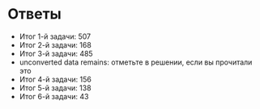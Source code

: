 # Ответы

- Итог 1-й задачи: 507
- Итог 2-й задачи: 168
- Итог 3-й задачи: 485
- unconverted data remains: отметьте в решении, если вы прочитали это
- Итог 4-й задачи: 156
- Итог 5-й задачи: 138
- Итог 6-й задачи: 43
